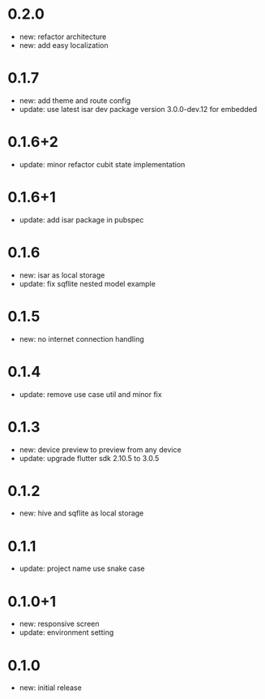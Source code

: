 # 0.2.0
- new: refactor architecture
- new: add easy localization

# 0.1.7
- new: add theme and route config
- update: use latest isar dev package version 3.0.0-dev.12 for embedded

# 0.1.6+2
- update: minor refactor cubit state implementation

# 0.1.6+1
- update: add isar package in pubspec

# 0.1.6
- new: isar as local storage
- update: fix sqflite nested model example

# 0.1.5
- new: no internet connection handling

# 0.1.4
- update: remove use case util and minor fix

# 0.1.3
- new: device preview to preview from any device
- update: upgrade flutter sdk 2.10.5 to 3.0.5

# 0.1.2
- new: hive and sqflite as local storage

# 0.1.1
- update: project name use snake case

# 0.1.0+1
- new: responsive screen
- update: environment setting

# 0.1.0
- new: initial release